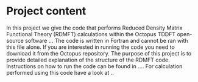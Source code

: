 # Project content
In this project we give the code that performs Reduced Density Matrix Functional Theory (RDMFT) calculations within the Octopus TDDFT open-source software ... The code is written in Fortran and cannot be ran with this file alone. If you are interested in running the code you need to download it from the Octopus repository. The purpose of this project is to provide detailed explanation of the structure of the RDMFT code. Instructions on how to run the code can be found in .... For calculation performed using this code have a look at ..
